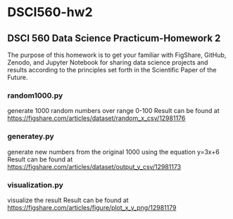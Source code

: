 # DSCI560-hw2
## DSCI 560 Data Science Practicum-Homework 2
The purpose of this homework is to get your familiar with FigShare, GitHub, Zenodo, and Jupyter Notebook for 
sharing data science projects and results according to the principles set forth in the Scientific Paper of the Future. 

### random1000.py
generate 1000 random numbers over range 0-100
Result can be found at https://figshare.com/articles/dataset/random_x_csv/12981176

### generatey.py
generate new numbers from the original 1000 using the equation y=3x+6
Result can be found at https://figshare.com/articles/dataset/output_y_csv/12981173

### visualization.py
visualize the result
Result can be found at https://figshare.com/articles/figure/plot_x_y_png/12981179
